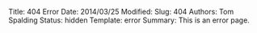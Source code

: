 Title: 404 Error
Date: 2014/03/25
Modified:
Slug: 404
Authors: Tom Spalding
Status: hidden
Template: error
Summary: This is an error page.
